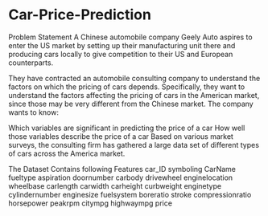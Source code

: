# Car-Price-Prediction
Problem Statement
A Chinese automobile company Geely Auto aspires to enter the US market by setting up their manufacturing unit there and producing cars locally to give competition to their US and European counterparts.

They have contracted an automobile consulting company to understand the factors on which the pricing of cars depends. Specifically, they want to understand the factors affecting the pricing of cars in the American market, since those may be very different from the Chinese market. The company wants to know:

Which variables are significant in predicting the price of a car
How well those variables describe the price of a car
Based on various market surveys, the consulting firm has gathered a large data set of different types of cars across the America market.

The Dataset Contains following Features
car_ID
symboling
CarName
fueltype
aspiration
doornumber
carbody
drivewheel
enginelocation
wheelbase
carlength
carwidth
carheight
curbweight
enginetype
cylindernumber
enginesize
fuelsystem
boreratio
stroke
compressionratio
horsepower
peakrpm
citympg
highwaympg
price